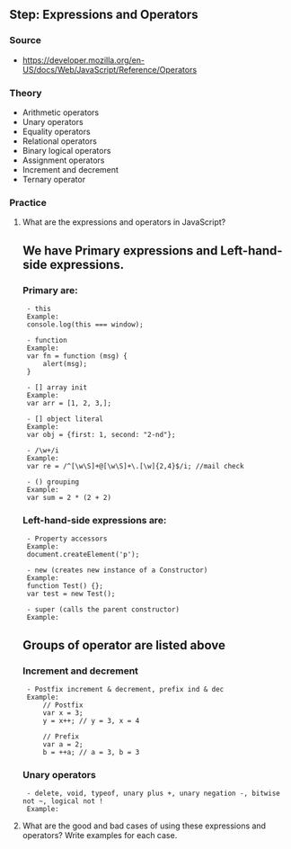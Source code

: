 
## Step: Expressions and Operators

### Source
- https://developer.mozilla.org/en-US/docs/Web/JavaScript/Reference/Operators

### Theory
 - Arithmetic operators
 - Unary operators
 - Equality operators
 - Relational operators
 - Binary logical operators
 - Assignment operators
 - Increment and decrement
 - Ternary operator

### Practice

1. What are the expressions and operators in JavaScript? 
	## We have Primary expressions and Left-hand-side expressions.
	### Primary are:
		- this
		Example:
		console.log(this === window);
		
		- function
		Example:
		var fn = function (msg) {
			alert(msg);
		}
		
		- [] array init
		Example:
		var arr = [1, 2, 3,];
		
		- [] object literal
		Example:
		var obj = {first: 1, second: "2-nd"};
		
		- /\w+/i
		Example:
		var re = /^[\w\S]+@[\w\S]+\.[\w]{2,4}$/i; //mail check
		
		- () grouping
		Example:
		var sum = 2 * (2 + 2)
		
	### Left-hand-side expressions are:
		- Property accessors
		Example:
		document.createElement('p');
		
		- new (creates new instance of a Constructor)
		Example:
		function Test() {};
		var test = new Test();
		
		- super (calls the parent constructor)
		Example:
		
	## Groups of operator are listed above
	### Increment and decrement
		- Postfix increment & decrement, prefix ind & dec
		Example:
			// Postfix 
			var x = 3;
			y = x++; // y = 3, x = 4

			// Prefix
			var a = 2;
			b = ++a; // a = 3, b = 3
		
	### Unary operators
		- delete, void, typeof, unary plus +, unary negation -, bitwise not ~, logical not !
		Example:


2. What are the good and bad cases of using these expressions and operators? Write examples for each case.
